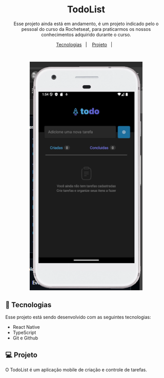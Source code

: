 <h1 align="center"> TodoList </h1>

<p align="center">
Esse projeto ainda está em andamento, é um projeto indicado pelo o pessoal do curso da Rochetseat, para praticarmos os nossos conhecimentos adquirido durante o curso. 
</p>

<p align="center">
  <a href="#-tecnologias">Tecnologias</a>&nbsp;&nbsp;&nbsp;|&nbsp;&nbsp;&nbsp;
  <a href="#-projeto">Projeto</a>&nbsp;&nbsp;&nbsp;|&nbsp;&nbsp;&nbsp;
</p>

<br>

<p align="center">
  <img alt="TodoList" src="./src/assets/todolist.png" width="70%">
</p>

## 🚀 Tecnologias

Esse projeto está sendo desenvolvido com as seguintes tecnologias:

- React Native
- TypeScript
- Git e Github

## 💻 Projeto

O TodoList é um aplicação mobile de criação e controle de tarefas.
